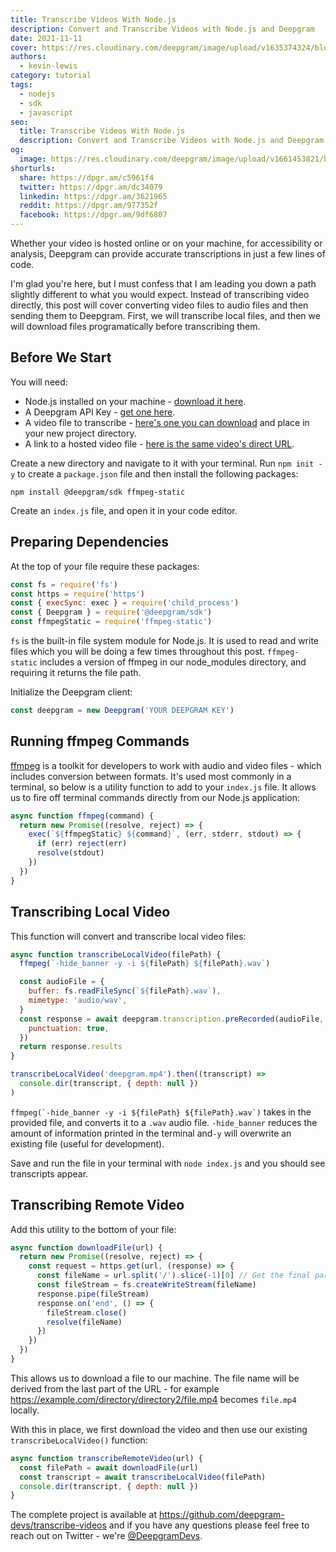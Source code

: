 ```yaml
---
title: Transcribe Videos With Node.js
description: Convert and Transcribe Videos with Node.js and Deepgram
date: 2021-11-11
cover: https://res.cloudinary.com/deepgram/image/upload/v1635374324/blog/2021/11/transcribe-videos-nodejs/transcribe-videos-with-nodejs-blog%402x.png
authors:
  - kevin-lewis
category: tutorial
tags:
  - nodejs
  - sdk
  - javascript
seo:
  title: Transcribe Videos With Node.js
  description: Convert and Transcribe Videos with Node.js and Deepgram
og:
  image: https://res.cloudinary.com/deepgram/image/upload/v1661453821/blog/transcribe-videos-nodejs/ograph.png
shorturls:
  share: https://dpgr.am/c5961f4
  twitter: https://dpgr.am/dc34079
  linkedin: https://dpgr.am/3621965
  reddit: https://dpgr.am/977352f
  facebook: https://dpgr.am/9df6807
---
```

Whether your video is hosted online or on your machine, for accessibility or analysis, Deepgram can provide accurate transcriptions in just a few lines of code.

I'm glad you're here, but I must confess that I am leading you down a path slightly different to what you would expect. Instead of transcribing video directly, this post will cover converting video files to audio files and then sending them to Deepgram. First, we will transcribe local files, and then we will download files programatically before transcribing them.

## Before We Start

You will need:

* Node.js installed on your machine - [download it here](https://nodejs.org/en/).
* A Deepgram API Key - [get one here](https://console.deepgram.com/signup?jump=keys).
* A video file to transcribe - [here's one you can download](https://github.com/deepgram-devs/transcribe-videos/blob/main/deepgram.mp4) and place in your new project directory.
* A link to a hosted video file - [here is the same video's direct URL](https://github.com/deepgram-devs/transcribe-videos/raw/main/deepgram.mp4).

Create a new directory and navigate to it with your terminal. Run `npm init -y` to create a `package.json` file and then install the following packages:

```
npm install @deepgram/sdk ffmpeg-static
```

Create an `index.js` file, and open it in your code editor.

## Preparing Dependencies

At the top of your file require these packages:

```js
const fs = require('fs')
const https = require('https')
const { execSync: exec } = require('child_process')
const { Deepgram } = require('@deepgram/sdk')
const ffmpegStatic = require('ffmpeg-static')
```

`fs` is the built-in file system module for Node.js. It is used to read and write files which you will be doing a few times throughout this post. `ffmpeg-static` includes a version of ffmpeg in our node_modules directory, and requiring it returns the file path.

Initialize the Deepgram client:

```js
const deepgram = new Deepgram('YOUR DEEPGRAM KEY')
```

## Running ffmpeg Commands

[ffmpeg](https://ffmpeg.org) is a toolkit for developers to work with audio and video files - which includes conversion between formats. It's used most commonly in a terminal, so below is a utility function to add to your `index.js` file. It allows us to fire off terminal commands directly from our Node.js application:

```js
async function ffmpeg(command) {
  return new Promise((resolve, reject) => {
    exec(`${ffmpegStatic} ${command}`, (err, stderr, stdout) => {
      if (err) reject(err)
      resolve(stdout)
    })
  })
}
```

## Transcribing Local Video

This function will convert and transcribe local video files:

```js
async function transcribeLocalVideo(filePath) {
  ffmpeg(`-hide_banner -y -i ${filePath} ${filePath}.wav`)

  const audioFile = {
    buffer: fs.readFileSync(`${filePath}.wav`),
    mimetype: 'audio/wav',
  }
  const response = await deepgram.transcription.preRecorded(audioFile, {
    punctuation: true,
  })
  return response.results
}

transcribeLocalVideo('deepgram.mp4').then((transcript) =>
  console.dir(transcript, { depth: null })
)
```

``ffmpeg(`-hide_banner -y -i ${filePath} ${filePath}.wav`)`` takes in the provided file, and converts it to a `.wav` audio file. `-hide_banner` reduces the amount of information printed in the terminal and`-y` will overwrite an existing file (useful for development).

Save and run the file in your terminal with `node index.js` and you should see transcripts appear.

## Transcribing Remote Video

Add this utility to the bottom of your file:

```js
async function downloadFile(url) {
  return new Promise((resolve, reject) => {
    const request = https.get(url, (response) => {
      const fileName = url.split('/').slice(-1)[0] // Get the final part of the URL only
      const fileStream = fs.createWriteStream(fileName)
      response.pipe(fileStream)
      response.on('end', () => {
        fileStream.close()
        resolve(fileName)
      })
    })
  })
}
```

This allows us to download a file to our machine. The file name will be derived from the last part of the URL - for example <https://example.com/directory/directory2/file.mp4> becomes `file.mp4` locally.

With this in place, we first download the video and then use our existing `transcribeLocalVideo()` function:

```js
async function transcribeRemoteVideo(url) {
  const filePath = await downloadFile(url)
  const transcript = await transcribeLocalVideo(filePath)
  console.dir(transcript, { depth: null })
}
```

The complete project is available at <https://github.com/deepgram-devs/transcribe-videos> and if you have any questions please feel free to reach out on Twitter - we're [@DeepgramDevs](https://twitter.com/DeepgramDevs).